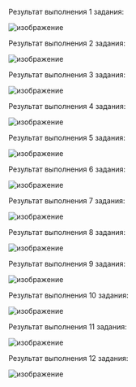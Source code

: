 Результат выполнения 1 задания: 

![изображение](https://github.com/user-attachments/assets/56a3f6a1-78a3-4ab9-bb72-8ea2858a30c8)

Результат выполнения 2 задания: 

![изображение](https://github.com/user-attachments/assets/2a0e9d35-2aed-4992-9705-13e1232d3c16)

Результат выполнения 3 задания: 

![изображение](https://github.com/user-attachments/assets/2016d2b9-44f5-47da-b06f-9117a3e48234)

Результат выполнения 4 задания: 

![изображение](https://github.com/user-attachments/assets/a210ac48-b0de-4b7d-9621-a566f8262bfa)

Результат выполнения 5 задания: 

![изображение](https://github.com/user-attachments/assets/60b2582d-4b5d-4a41-934d-b6c4562303e5)

Результат выполнения 6 задания: 

![изображение](https://github.com/user-attachments/assets/7e509fd3-4442-4dff-8448-05ee9ee4489e)

Результат выполнения 7 задания: 

![изображение](https://github.com/user-attachments/assets/eeb421bf-b112-403d-ae7d-c7a8cfceedfe)

Результат выполнения 8 задания: 

![изображение](https://github.com/user-attachments/assets/ad85ba60-ff3e-432a-9859-8c39ce298a4d)

Результат выполнения 9 задания: 

![изображение](https://github.com/user-attachments/assets/27c4f655-4fbb-4c8b-aa85-62f88fd5556c)

Результат выполнения 10 задания: 

![изображение](https://github.com/user-attachments/assets/4d57e635-93f8-4704-9f3a-b560c828c464)

Результат выполнения 11 задания: 

![изображение](https://github.com/user-attachments/assets/ffa77eaf-5401-4a41-a3c1-e88d8de7edbb)

Результат выполнения 12 задания: 

![изображение](https://github.com/user-attachments/assets/b049b77c-f8a7-4b17-9213-e09508499206)


